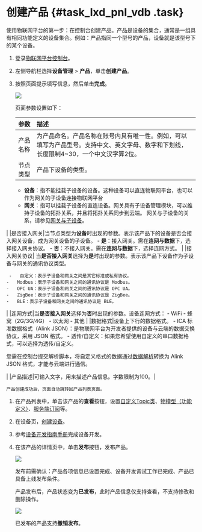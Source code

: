 # 创建产品 {#task_lxd_pnl_vdb .task}

使用物联网平台的第一步：在控制台创建产品。产品是设备的集合，通常是一组具有相同功能定义的设备集合。例如：产品指同一个型号的产品，设备就是该型号下的某个设备。

1.  登录[物联网平台控制台](http://iot.console.aliyun.com/)。
2.  左侧导航栏选择**设备管理** \> **产品**，单击**创建产品**。
3.  按照页面提示填写信息，然后单击**完成**。 

    ![](http://static-aliyun-doc.oss-cn-hangzhou.aliyuncs.com/assets/img/12827/155650430940095_zh-CN.png)

    页面参数设置如下：

    |参数|描述|
    |:-|:-|
    |产品名称|为产品命名。产品名称在账号内具有唯一性。例如，可以填写为产品型号。支持中文、英文字母、数字和下划线，长度限制4~30，一个中文汉字算2位。|
    |节点类型| 产品下设备的类型。

     -   **设备**：指不能挂载子设备的设备。这种设备可以直连物联网平台，也可以作为网关的子设备连接物联网平台
    -   **网关**：指可以挂载子设备的直连设备。网关具有子设备管理模块，可以维持子设备的拓扑关系，并且将拓扑关系同步到云端。
 网关与子设备的关系，请参见[网关与子设备](intl.zh-CN/用户指南/产品与设备/网关与子设备/网关与子设备.md#)。

 |
    |是否接入网关|当节点类型为**设备**时出现的参数。表示该产品下的设备是否会接入网关设备，成为网关设备的子设备。     -   **是**：接入网关。需在**连网与数据**下，选择接入网关协议。
    -   **否**：不接入网关。需在**连网与数据**下，选择连网方式。
 |
    |接入网关协议| 当**是否接入网关**选择为**是**时出现的参数。表示该产品下设备作为子设备与网关的通讯协议类型。

     -   自定义：表示子设备和网关之间是其它标准或私有协议。
    -   Modbus：表示子设备和网关之间的通讯协议是 Modbus。
    -   OPC UA：表示子设备和网关之间的通讯协议是 OPC UA。
    -   ZigBee：表示子设备和网关之间的通讯协议是 ZigBee。
    -   BLE：表示子设备和网关之间的通讯协议是 BLE。
 |
    |连网方式|当**是否接入网关**选择为**否**时出现的参数。设备连网方式：     -   WiFi
    -   蜂窝（2G/3G/4G）
    -   以太网
    -   其他
 |
    |数据格式|设备上下行的数据格式。     -   ICA 标准数据格式（Alink JSON）：是物联网平台为开发者提供的设备与云端的数据交换协议，采用 JSON 格式。
    -   透传/自定义：如果您希望使用自定义的串口数据格式，可以选择为透传/自定义。

您需在控制台提交解析脚本，将自定义格式的数据通过[数据解析](intl.zh-CN/用户指南/产品与设备/数据解析.md#)转换为 Alink JSON 格式，才能与云端进行通信。

 |
    |产品描述|可输入文字，用来描述产品信息。字数限制为100。|

    产品创建成功后，页面自动跳转回产品列表页面。


1.  在产品列表中，单击该产品的**查看**按钮，设置[自定义Topic类](intl.zh-CN/用户指南/产品与设备/Topic/什么是Topic.md#)、[物模型（功能定义）](intl.zh-CN/用户指南/产品与设备/物模型/概述.md#)、[服务端订阅](intl.zh-CN/用户指南/产品与设备/服务端订阅/什么是服务端订阅.md#)等。
2.  在设备页，[创建设备](intl.zh-CN/用户指南/产品与设备/创建设备/批量创建设备.md#)。
3.  参考[设备开发指南手册](../../../../intl.zh-CN/设备端开发指南/下载设备端SDK.md#)完成设备开发。
4.  在该产品的详情页中，单击**发布**按钮，发布产品。

    ![](http://static-aliyun-doc.oss-cn-hangzhou.aliyuncs.com/assets/img/12827/155650430913396_zh-CN.png)

    发布前需确认：产品各项信息已设置完成、设备开发调试工作已完成、产品已具备上线发布条件。

    产品发布后，产品状态变为**已发布**，此时产品信息仅支持查看，不支持修改和删除操作。

    ![](http://static-aliyun-doc.oss-cn-hangzhou.aliyuncs.com/assets/img/12827/155650430913395_zh-CN.png)

    已发布的产品支持**撤销发布**。


